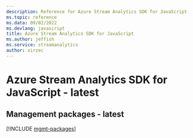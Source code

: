 ```yaml
---
description: Reference for Azure Stream Analytics SDK for JavaScript
ms.topic: reference
ms.data: 09/02/2022
ms.devlang: javascript
title: Azure Stream Analytics SDK for JavaScript
ms.author: jeffish
ms.service: streamanalytics
author: xirzec
---
```

# Azure Stream Analytics SDK for JavaScript - latest

## Management packages - latest
[!INCLUDE [mgmt-packages](stream-analytics-mgmt-index.md)]
